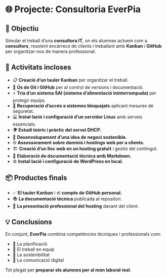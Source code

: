# 🌐 Projecte: Consultoria **EverPia**

## 🎯 Objectiu
Simular el treball d’una **consultora IT**, on els alumnes actuem com a **consultors**, resolent encàrrecs de clients i treballant amb **Kanban** i **GitHub** per organitzar-nos de manera professional.

## 🧩 Activitats incloses

- 📋 **Creació d’un tauler Kanban** per organitzar el treball.  
- 🧠 **Ús de Git i GitHub** per al control de versions i documentació.  
- ⚡ **Tria d’un sistema SAI (sistema d’alimentació ininterrompuda)** per protegir equips.  
- 🔐 **Recuperació d’accés a sistemes bloquejats** aplicant mesures de seguretat.  
- 💻 **Instal·lació i configuració d’un servidor Linux** amb serveis essencials.  
- 🌍 **Estudi teòric i pràctic del servei DHCP.**  
- 🌱 **Desenvolupament d’una idea de negoci sostenible.**  
- 🌐 **Assessorament sobre dominis i hostings web per a clients.**  
- 🏗️ **Creació d’un lloc web en un hosting gratuït** i gestió del contingut.  
- 📝 **Elaboració de documentació tècnica amb Markdown.**  
- ⚙️ **Instal·lació i configuració de WordPress en local.**

## 📦 Productes finals

- ✅ **El tauler Kanban** i el **compte de GitHub personal.**  
- 📚 **La documentació tècnica** publicada al repositori.  
- 💬 **La presentació professional del hosting** davant del client.

## 💡 Conclusions

En conjunt, **EverPia** combina competències tècniques i professionals com:

- 🧭 La planificació  
- 🤝 El treball en equip  
- 🌱 La sostenibilitat  
- 💬 La comunicació digital  

Tot plegat per **preparar els alumnes per al món laboral real**.


